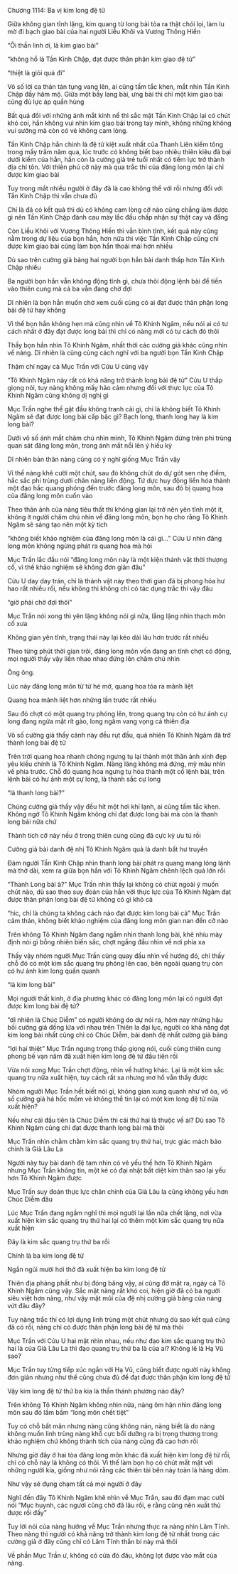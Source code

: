 




Chương 1114: Ba vị kim long đệ tử


Giữa không gian tĩnh lặng, kim quang từ long bài tỏa ra thật chói lọi, làm lu mờ đi bạch giao bài của hai người Liễu Khôi và Vương Thông Hiền

“Ôi thần linh ơi, là kim giao bài”

“không hổ là Tần Kinh Chập, đạt được thân phận kim giao đệ tử”

“thiệt là giỏi quá đi”

Vô số lời ca thán tán tụng vang lên, ai cũng tấm tắc khen, mắt nhìn Tần Kinh Chập đầy hâm mộ. Giữa một bầy lang bài, ưng bài thì chỉ một kim giao bài cũng đủ lực áp quần hùng

Bất quá đối với những ánh mắt kính nể thì sắc mặt Tần Kinh Chập lại có chút khó coi, hắn không vui nhìn kim giao bài trong tay mình, không những không vui sướng mà còn có vẻ không cam lòng.

Tần Kinh Chập hắn chính là đệ tử kiệt xuất nhất của Thanh Liên kiếm tông trong mấy trăm năm qua, lúc trước có không biết bao nhiêu thiên kiêu đã bại dưới kiếm của hắn, hắn còn là cường giả trẻ tuổi nhất có tiềm lực trở thành địa chí tôn. Với thiên phú cỡ này mà qua trắc thí của đăng long môn lại chỉ được kim giao bài

Tuy trong mắt nhiều người ở đây đã là cao không thể với rồi nhưng đối với Tần Kinh Chập thì vẫn chưa đủ

Chỉ là đã có kết quả thì dù có không cam lòng cỡ nào cũng chẳng làm được gì nên Tần Kinh Chập đành cau mày lắc đầu chấp nhận sự thật cay và đắng

Còn Liễu Khôi với Vương Thông Hiền thì vẫn bình tĩnh, kết quả này cũng nằm trong dự liệu của bọn hắn, hơn nữa thì việc Tần Kinh Chập cũng chỉ được kim giao bài cũng làm bọn hắn thoải mái hơn nhiều

Dù sao trên cường giả bảng hai người bọn hắn bài danh thấp hơn Tần Kinh Chập nhiều

Ba người bọn hắn vẫn không động tĩnh gì, chưa thôi động lệnh bài để tiến vào thiên cung mà cả ba vẫn đang chờ đợi

Dĩ nhiên là bọn hắn muốn chờ xem cuối cùng có ai đạt được thân phận long bài đệ tử hay không

Vì thế bọn hắn không hẹn mà cũng nhìn về Tô Khinh Ngâm, nếu nói ai có tư cách nhất ở đây đạt được long bài thì chỉ có nàng mới có tư cách đó thôi

Thấy bọn hắn nhìn Tô Khinh Ngâm, nhất thời các cường giả khác cũng nhìn về nàng. Dĩ nhiên là cũng cùng cách nghĩ với ba người bọn Tần Kinh Chập

Thậm chí ngay cả Mục Trần với Cửu U cũng vậy

“Tô Khinh Ngâm này rất có khả năng trở thành long bài đệ tử” Cửu U thấp giọng nói, tuy nàng không mấy hảo cảm nhưng đối với thực lực của Tô Khinh Ngâm cũng không dị nghị gì

Mục Trần nghe thế gật đầu không tranh cãi gì, chỉ là không biết Tô Khinh Ngâm sẽ đạt được long bài cấp bậc gì? Bạch long, thanh long hay là kim long bài?

Dưới vô số ánh mắt chăm chú nhìn mình, Tô Khinh Ngâm đứng trên phi trùng quan sát đăng long môn, trong ánh mắt nổi lên ý hiếu kỳ

Dĩ nhiên bản thân nàng cũng có ý nghĩ giống Mục Trần vậy

Vì thế nàng khẽ cười một chút, sau đó không chút do dự gót sen nhẹ điểm, hắc sắc phi trùng dưới chân nàng liền động. Tứ dực huy động liền hóa thành một đạo hắc quang phóng đến trước đăng long môn, sau đó bị quang hoa của đăng long môn cuốn vào

Theo thân ảnh của nàng tiêu thất thì không gian lại trở nên yên tĩnh một ít, không ít người chăm chú nhìn về đăng long môn, bọn họ cho rằng Tô Khinh Ngâm sẽ sáng tạo nên một kỳ tích

“không biết khảo nghiệm của đăng long môn là cái gì…” Cửu U nhìn đăng long môn không ngừng phát ra quang hoa mà hỏi

Mục Trần lắc đầu nói “đăng long môn này là một kiện thánh vật thời thượng cổ, vì thế khảo nghiệm sẽ không đơn giản đâu”

Cửu U day day trán, chỉ là thánh vật này theo thời gian đã bị phong hóa hư hao rất nhiều rồi, nếu không thì không chỉ có tác dụng trắc thí vậy đâu

“giờ phải chờ đợi thôi”

Mục Trần nói xong thì yên lặng không nói gì nữa, lẳng lặng nhìn thạch môn cổ xưa

Không gian yên tĩnh, trạng thái này lại kéo dài lâu hơn trước rất nhiều

Theo từng phút thời gian trôi, đăng long môn vốn đang an tĩnh chợt có động, mọi người thấy vậy liền nhao nhao đứng lên chăm chú nhìn

Ông ông.

Lúc này đăng long môn từ từ hé mở, quang hoa tỏa ra mãnh liệt

Quang hoa mãnh liệt hơn những lần trước rất nhiều

Sau đó chợt có một quang trụ phóng lên, trong quang trụ còn có hư ảnh cự long đang ngửa mặt rít gào, long ngâm vang vọng cả thiên địa

Vô số cường giả thấy cảnh này đều rụt đầu, quả nhiên Tô Khinh Ngâm đã trở thành long bài đệ tử

Trên trời quang hoa nhanh chóng ngưng tụ lại thành một thân ảnh xinh đẹp yêu kiều chính là Tô Khinh Ngâm. Nàng lăng không mà đứng, mỹ mâu nhìn về phía trước. Chỗ đó quang hoa ngưng tụ hóa thành một cổ lệnh bài, trên lệnh bài có hư ảnh một cự long, là thanh sắc cự long

“là thanh long bài?”

Chúng cường giả thấy vậy đều hít một hơi khí lạnh, ai cũng tấm tắc khen. Không ngờ Tô Khinh Ngâm không chỉ đạt được long bài mà còn là thanh long bài nữa chứ

Thành tích cỡ này nếu ở trong thiên cung cũng đã cực kỳ ưu tú rồi

Cường giả bài danh đệ nhị Tô Khinh Ngâm quả là danh bất hư truyền

Đám người Tần Kinh Chập nhìn thanh long bài phát ra quang mang lóng lánh mà thở dài, xem ra giữa bọn hắn với Tô Khinh Ngâm chênh lệch quá lớn rồi

“Thanh Long bài à?” Mục Trần nhìn thấy lại không có chút ngoài ý muốn chút nào, dù sao theo suy đoán của hắn với thực lực của Tô Khinh Ngâm đạt được thân phận long bài đệ tử không có gì khó cả

“hic, chỉ là chúng ta không cách nào đạt được kim long bài cả” Mục Trần cảm thán, không biết khảo nghiệm của đăng long môn gian nan đến cỡ nào

Trên không Tô Khinh Ngâm đang ngắm nhìn thanh long bài, khẽ nhíu mày định nói gì bỗng nhiên biến sắc, chợt ngẩng đầu nhìn về nơi phía xa

Thấy vậy nhóm người Mục Trần cũng quay đầu nhìn về hướng đó, chỉ thấy chỗ đó có một kim sắc quang trụ phóng lên cao, bên ngoài quang trụ còn có hư ảnh kim long quấn quanh

“là kim long bài”

Mọi người thất kinh, ở địa phương khác có đăng long môn lại có người đạt được kim long bài đệ tử?

“dĩ nhiên là Chúc Diễm” có người không do dự nói ra, hôm nay những hậu bối cường giả đồng lứa với nhau trên Thiên la đại lục, người có khả năng đạt kim long bài nhất cũng chỉ có Chúc Diễm, bài danh đệ nhất cường giả bảng

“lợi hại thiệt” Mục Trần ngưng trọng thấp giọng nói, cuối cùng thiên cung phong bế vạn năm đã xuất hiện kim long đệ tử đầu tiên rồi

Vừa nói xong Mục Trần chợt động, nhìn về hướng khác. Lại là một kim sắc quang trụ nữa xuất hiện, tuy cách rất xa nhưng mơ hồ vẫn thấy được

Nhóm người Mục Trần hết biết nói gì, không gian xung quanh như vỡ òa, vô số cường giả há hốc mồm vẻ không thể tin lại có một kim long đệ tử nữa xuất hiện?

Nếu như cái đầu tiên là Chúc Diễm thì cái thứ hai là thuộc về ai? Dù sao Tô Khinh Ngâm cũng chỉ đạt được thanh long bài mà thôi

Mục Trần nhìn chằm chằm kim sắc quang trụ thứ hai, trực giác mách bảo chính là Già Lâu La

Người này tuy bài danh đệ tam nhìn có vẻ yếu thế hơn Tô Khinh Ngâm nhưng Mục Trần không tin, một kẻ có đại nhật bất diệt kim thân sao lại yếu hơn Tô Khinh Ngâm được

Mục Trần suy đoán thực lực chân chính của Già Lâu la cũng không yếu hơn Chúc Diễm đâu

Lúc Mục Trần đang ngầm nghĩ thì mọi người lại lần nữa chết lặng, nơi vừa xuất hiện kim sắc quang trụ thứ hai lại có thêm một kim sắc quang trụ nữa xuất hiện

Đây là kim sắc quang trụ thứ ba rồi

Chính là ba kim long đệ tử

Ngắn ngủi mười hơi thở đã xuất hiện ba kim long đệ tử

Thiên địa phảng phất như bị đóng băng vậy, ai cũng đờ mặt ra, ngày cả Tô Khinh Ngâm cũng vậy. Sắc mặt nàng rất khó coi, hiện giờ đã có ba người siêu việt hơn nàng, như vậy mặt mũi của đệ nhị cường giả bảng của nàng vứt đâu đây?

Tuy nàng trắc thí có lợi dụng linh trùng một chút nhưng dù sao kết quả cũng đã có rồi, nàng chỉ có được thân phận long bài đệ tử mà thôi

Mục Trần với Cửu U hai mặt nhìn nhau, nếu như đạo kim sắc quang trụ thứ hai là của Già Lâu La thì đạo quang trụ thứ ba là của ai? Không lẽ là Hạ Vũ sao?

Mục Trần tuy từng tiếp xúc ngắn với Hạ Vũ, cũng biết được người này không đơn giản nhưng như thế cũng chưa đủ để đạt được thân phận kim long đệ tử

Vậy kim long đệ tử thứ ba kia là thần thánh phương nào đây?

Trên không Tô Khinh Ngâm không nhìn nữa, nàng ôm hận nhìn đăng long môn sau đó lầm bầm “long môn chết tiệt”

Tuy có chỗ bất mãn nhưng nàng cũng không nản, nàng biết là do nàng không muốn linh trùng nàng khổ cực bồi dưỡng ra bị trọng thương trong khảo nghiệm chứ không thành tích của nàng cũng đã cao hơn rồi

Nhưng giờ đây ở hai tòa đăng long môn khác đã xuất hiện kim long đệ tử rồi, chỉ có chỗ này là không có thôi. Vì thế làm bọn họ có chút mất mặt với những người kia, giống như nói rằng các thiên tài bên này toàn là hàng dỏm.

Như vậy sẽ đụng chạm tất cả mọi người ở đây

Nghĩ đến đây Tô Khinh Ngâm khẽ nhìn về Mục Trần, sau đó đạm mạc cười nói “Mục huynh, các ngươi cũng chờ đã lâu rồi, e rằng cũng nên xuất thủ được rồi đấy”

Tuy lời nói của nàng hướng về Mục Trần nhưng thực ra nàng nhìn Lâm Tĩnh. Theo nàng thì người có khả năng trở thành kim long đệ tử nhất trong các cường giả ở đây cũng chỉ có Lâm Tĩnh thần bí này mà thôi

Về phần Mục Trần ư, không có cửa đó đâu, không lọt được vào mắt của nàng.




